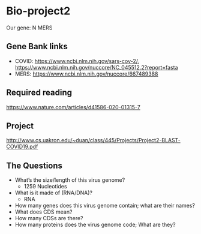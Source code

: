 # Bio-project2
Our gene: N MERS

## Gene Bank links
* COVID: https://www.ncbi.nlm.nih.gov/sars-cov-2/, https://www.ncbi.nlm.nih.gov/nuccore/NC_045512.2?report=fasta
* MERS: https://www.ncbi.nlm.nih.gov/nuccore/667489388

## Required reading
https://www.nature.com/articles/d41586-020-01315-7

## Project
http://www.cs.uakron.edu/~duan/class/445/Projects/Project2-BLAST-COVID19.pdf

## The Questions
* What’s the size/length of this virus genome?
  * 1259 Nucleotides
* What is it made of (RNA/DNA)?
  * RNA
* How many genes does this virus genome contain; what are their names?
* What does CDS mean?
* How many CDSs are there?
* How many proteins does the virus genome code; What are they?


